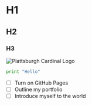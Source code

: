 # H1
## H2
### H3
![Plattsburgh Cardinal Logo](https://gocardinalsports.com/images/logos/site/site.png)

```python
print "Hello"
```
- [ ] Turn on GitHub Pages
- [ ] Outline my portfolio
- [ ] Introduce myself to the world
